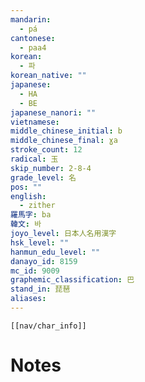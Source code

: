 ```yaml
---
mandarin:
  - pá
cantonese:
  - paa4
korean:
  - 파
korean_native: ""
japanese:
  - HA
  - BE
japanese_nanori: ""
vietnamese:
middle_chinese_initial: b
middle_chinese_final: ɣa
stroke_count: 12
radical: 玉
skip_number: 2-8-4
grade_level: 名
pos: ""
english:
  - zither
羅馬字: ba
韓文: 바
joyo_level: 日本人名用漢字
hsk_level: ""
hanmun_edu_level: ""
danayo_id: 8159
mc_id: 9009
graphemic_classification: 巴
stand_in: 琵琶
aliases:
---
```

```meta-bind-embed
[[nav/char_info]]
```

# Notes
